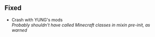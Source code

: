 ## Fixed
- Crash with YUNG's mods  
  *Probably shouldn't have called Minecraft classes in mixin pre-init, as warned*